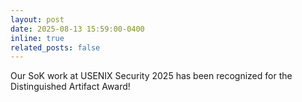 ```yaml
---
layout: post
date: 2025-08-13 15:59:00-0400
inline: true
related_posts: false
---
```


Our SoK work at USENIX Security 2025 has been recognized for the Distinguished Artifact Award!
